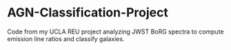 # AGN-Classification-Project
Code from my UCLA REU project analyzing JWST BoRG spectra to compute emission line ratios and classify galaxies.

